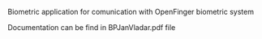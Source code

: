 Biometric application for comunication with OpenFinger biometric system

Documentation can be find in BPJanVladar.pdf file

